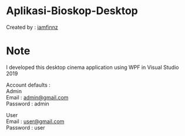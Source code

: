 # Aplikasi-Bioskop-Desktop

Created by : <a href="https://www.instagram.com/ilhamarf7/">iamfinnz</a>

# Note
I developed this desktop cinema application using WPF in Visual Studio 2019

Account defaults : <br/>
Admin <br/>
Email : admin@gmail.com <br/>
Password : admin

User <br/>
Email : user@gmail.com <br/>
Password : user
